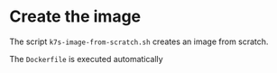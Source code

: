 # Create the image

The script `k7s-image-from-scratch.sh` creates an image from scratch.

The `Dockerfile` is executed automatically